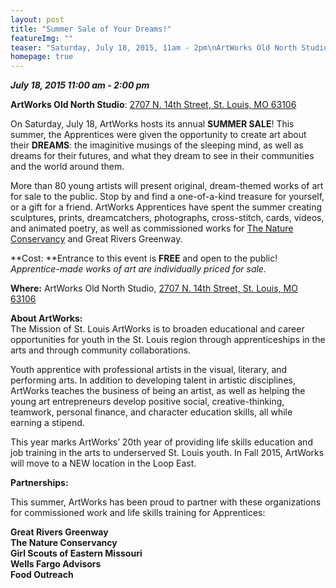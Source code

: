 ```yaml
---
layout: post
title: "Summer Sale of Your Dreams!"
featureImg: ""
teaser: "Saturday, July 18, 2015, 11am - 2pm\nArtWorks Old North Studio\n2707 N. 14th Street, St. Louis MO 63106"
homepage: true
---
```

_**July 18, 2015 11:00 am - 2:00 pm**_

**ArtWorks Old North Studio**: [2707 N. 14th Street, St. Louis, MO 63106](https://www.google.com/maps/place/2707+N+14th+St,+Fourteenth+Street+Mall,+St+Louis,+MO+63106/@38.650735,-90.19741,3a,75y,240h,90t/data=!3m7!1e1!3m5!1szP5YuTXdBdbd2qrBBSTuEw!2e0!6s%2F%2Fgeo0.ggpht.com%2Fcbk%3Fcb_client%3Dmaps_sv.tactile%26output%3Dthumbnail%26thumb%3D2%26panoid%3DzP5YuTXdBdbd2qrBBSTuEw%26w%3D374%26h%3D75%26yaw%3D240%26pitch%3D0%26thumbfov%3D120%26ll%3D38.650735,-90.197410!7i13312!8i6656!4m2!3m1!1s0x87d8b332f395e2df:0x4c723e631c3f5077!6m1!1e1)

On Saturday, July 18, ArtWorks hosts its annual **SUMMER SALE**! This summer, the Apprentices were given the opportunity to create art about their **DREAMS**: the imaginitive musings of the sleeping mind, as well as dreams for their futures, and what they dream to see in their communities and the world around them.

More than 80 young artists will present original, dream-themed works of art for sale to the public. Stop by and find a one-of-a-kind treasure for yourself, or a gift for a friend. ArtWorks Apprentices have spent the summer creating sculptures, prints, dreamcatchers, photographs, cross-stitch, cards, videos, and animated poetry, as well as commissioned works for [The Nature Conservancy](http://www.nature.org/ourinitiatives/regions/northamerica/unitedstates/missouri/newsroom/apprentice-artists-explore-st-louis-parks-to-integrate-art-with-nature.xml) and Great Rivers Greenway.

**Cost: **Entrance to this event is **FREE** and open to the public!  
_Apprentice-made works of art are individually priced for sale._

**Where:** ArtWorks Old North Studio, [2707 N. 14th Street, St. Louis, MO 63106](https://www.google.com/maps/@38.650819,-90.197453,3a,75y,254.39h,70.75t/data=!3m6!1e1!3m4!1ssAiZ8hyvlfM_zGuvjLHNhg!2e0!7i13312!8i6656!6m1!1e1)

**About ArtWorks:**  
The Mission of St. Louis ArtWorks is to broaden educational and career opportunities for youth in the St. Louis region through apprenticeships in the arts and through community collaborations.

Youth apprentice with professional artists in the visual, literary, and performing arts. In addition to developing talent in artistic disciplines, ArtWorks teaches the business of being an artist, as well as helping the young art entrepreneurs develop positive social, creative-thinking, teamwork, personal finance, and character education skills, all while earning a stipend.

This year marks ArtWorks&rsquo; 20th year of providing life skills education and job training in the arts to underserved St. Louis youth. In Fall 2015, ArtWorks will move to a NEW location in the Loop East.

**Partnerships:**

This summer, ArtWorks has been proud to partner with these organizations for commissioned work and life skills training for Apprentices:

**Great Rivers Greenway  
The Nature Conservancy  
Girl Scouts of Eastern Missouri  
Wells Fargo Advisors  
Food Outreach**